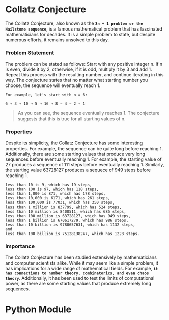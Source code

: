 # Collatz Conjecture
The Collatz Conjecture, also known as the **`3n + 1 problem or the Hailstone sequence`**, is a famous mathematical problem that has fascinated mathematicians for decades. It is a simple problem to state, but despite numerous efforts, it remains unsolved to this day.

### Problem Statement
The problem can be stated as follows: Start with any positive integer n. If n is even, divide it by 2, otherwise, if it is odd, multiply it by 3 and add 1. Repeat this process with the resulting number, and continue iterating in this way. The conjecture states that no matter what starting number you choose, the sequence will eventually reach 1.

```
For example, let's start with n = 6:

6 → 3 → 10 → 5 → 16 → 8 → 4 → 2 → 1
```
> As you can see, the sequence eventually reaches 1. The conjecture suggests that this is true for all starting values of n.

### Properties
Despite its simplicity, the Collatz Conjecture has some interesting properties. For example, the sequence can be quite long before reaching 1. Additionally, there are some starting values that produce very long sequences before eventually reaching 1. For example, the starting value of 27 produces a sequence of 111 steps before eventually reaching 1. Similarly, the starting value 63728127 produces a sequece of 949 steps before reaching 1.
```
less than 10 is 9, which has 19 steps,
less than 100 is 97, which has 118 steps,
less than 1,000 is 871, which has 178 steps,
less than 10,000 is 6171, which has 261 steps,
less than 100,000 is 77031, which has 350 steps,
less than 1 million is 837799, which has 524 steps,
less than 10 million is 8400511, which has 685 steps,
less than 100 million is 63728127, which has 949 steps,
less than 1 billion is 670617279, which has 986 steps,
less than 10 billion is 9780657631, which has 1132 steps,
and
less than 100 billion is 75128138247, which has 1228 steps.
```
### Importance
The Collatz Conjecture has been studied extensively by mathematicians and computer scientists alike. While it may seem like a simple problem, it has implications for a wide range of mathematical fields. For example, **`it has connections to number theory, combinatorics, and even chaos theory`**. Additionally, it has been used to test the limits of computational power, as there are some starting values that produce extremely long sequences.

# Python Module


